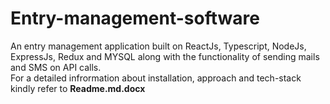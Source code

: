 # Entry-management-software
An entry management application built on ReactJs, Typescript, NodeJs, ExpressJs, Redux and MYSQL along with the functionality of sending mails and SMS on API calls.<br>
For a detailed infrormation about installation, approach and tech-stack kindly refer to <b>Readme.md.docx</b>
